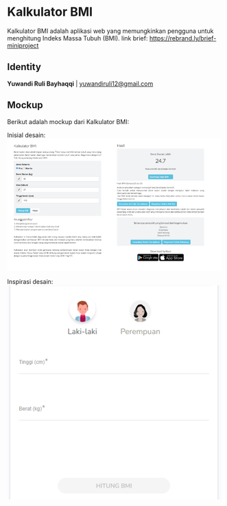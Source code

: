 # Kalkulator BMI

Kalkulator BMI adalah aplikasi web yang memungkinkan pengguna untuk menghitung Indeks Massa Tubuh (BMI).
link brief: https://rebrand.ly/brief-miniproject 

## Identity
**Yuwandi Ruli Bayhaqqi** | yuwandiruli12@gmail.com

## Mockup
Berikut adalah mockup dari Kalkulator BMI:

Inisial desain:
<img src="/assets/inisial.PNG" alt="Mockup Kalkulator BMI" width="500" />

Inspirasi desain:
<img src="/assets/diea.PNG" alt="Mockup Kalkulator BMI" width="500" />
